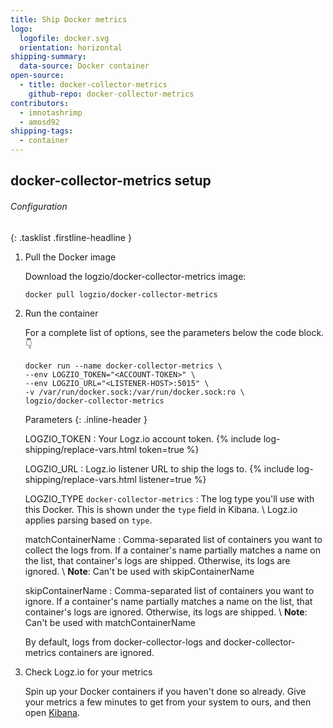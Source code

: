 ```yaml
---
title: Ship Docker metrics
logo:
  logofile: docker.svg
  orientation: horizontal
shipping-summary:
  data-source: Docker container
open-source:
  - title: docker-collector-metrics
    github-repo: docker-collector-metrics
contributors:
  - imnotashrimp
  - amosd92
shipping-tags:
  - container
---
```


## docker-collector-metrics setup

###### Configuration

{: .tasklist .firstline-headline }
1. Pull the Docker image

    Download the logzio/docker-collector-metrics image:

    ```shell
    docker pull logzio/docker-collector-metrics
    ```

2. Run the container

    For a complete list of options, see the parameters below the code block.👇

    ```shell
    docker run --name docker-collector-metrics \
    --env LOGZIO_TOKEN="<ACCOUNT-TOKEN>" \
    --env LOGZIO_URL="<LISTENER-HOST>:5015" \
    -v /var/run/docker.sock:/var/run/docker.sock:ro \
    logzio/docker-collector-metrics
    ```

    Parameters
    {: .inline-header }

    LOGZIO_TOKEN <span class="required-param"></span>
    : Your Logz.io account token.
      {% include log-shipping/replace-vars.html token=true %}
      <!-- logzio-inject:account-token -->

    LOGZIO_URL <span class="required-param"></span>
    : Logz.io listener URL to ship the logs to.
      {% include log-shipping/replace-vars.html listener=true %}

    LOGZIO_TYPE <span class="default-param">`docker-collector-metrics`</span>
    : The log type you'll use with this Docker.
      This is shown under the `type` field in Kibana. \\
      Logz.io applies parsing based on `type`.

    matchContainerName
    : Comma-separated list of containers you want to collect the logs from.
      If a container's name partially matches a name on the list, that container's logs are shipped.
      Otherwise, its logs are ignored. \\
      **Note**: Can't be used with skipContainerName

    skipContainerName
    : Comma-separated list of containers you want to ignore.
      If a container's name partially matches a name on the list, that container's logs are ignored.
      Otherwise, its logs are shipped. \\
      **Note**: Can't be used with matchContainerName

    <div class="info-box note">
      By default, logs from docker-collector-logs and docker-collector-metrics containers are ignored.
    </div>

3. Check Logz.io for your metrics

    Spin up your Docker containers if you haven't done so already.
    Give your metrics a few minutes to get from your system to ours, and then open [Kibana](https://app.logz.io/#/dashboard/kibana).
